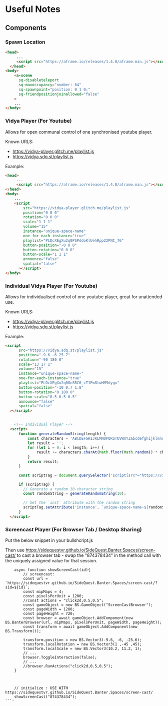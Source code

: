 # Useful Notes

## Components

### Spawn Location

```html
<head>
     ...
     <script src="https://aframe.io/releases/1.4.0/aframe.min.js"></script>
  </head>
<body>
    <a-scene
      sq-disableteleport
      sq-maxoccupancy="number: 64"
      sq-spawnpoint="position: 0 1 0;"
      sq-friendpositionjoinallowed="false"
    >
    ...
</body>
```

### Vidya Player (For Youtube)

Allows for open communal control of one synchronised youtube player.

Known URLS:

* https://vidya-player.glitch.me/playlist.js
* https://vidya.sdq.st/playlist.js

Example:

```html
<head>
     ...
     <script src="https://aframe.io/releases/1.4.0/aframe.min.js"></script>
</head>
<body>
    ...
    <script
        src="https://vidya-player.glitch.me/playlist.js"
        position="0 0 0"
        rotation="0 0 0"
        scale="1 1 1"
        volume="15"
        instance="unique-space-name"
        one-for-each-instance="true"
        playlist="PLDcXEgXu2q0PSPddoKlUehRpp22PNC_76"
        button-position="-0 0 0"
        button-rotation="0 0 0" 
        button-scale="1 1 1"
        announce="false" 
        spatial="false"
      ></script>
</body>
```

### Individual Vidya Player (For Youtube)

Allows for individualised control of one youtube player, great for unattended use.

Known URLS:

* https://vidya-player.glitch.me/playlist.js
* https://vidya.sdq.st/playlist.js

Example:

```html
<script
      src="https://vidya.sdq.st/playlist.js"
      position="-9.6 -6 25.7"
      rotation="-90 180 0"
      scale="13 17 1"
      volume="15"
      instance="unique-space-name-"
      one-for-each-instance="true"
      playlist="PLDcXEgXu2q0OnSRC0_cT1Pm8twHM9dygx"
      button-position="-10 0.7 1.8"
      button-rotation="0 180 0" 
      button-scale="0.5 0.5 0.5"
      announce="false" 
      spatial="false"
  ></script>
  

    <!-- Individual Player -->
  <script>
      function generateRandomString(length) {
          const characters = 'ABCDEFGHIJKLMNOPQRSTUVWXYZabcdefghijklmnopqrstuvwxyz0123456789';
          let result = '';
          for (let i = 0; i < length; i++) {
              result += characters.charAt(Math.floor(Math.random() * characters.length));
          }
          return result;
      }      

      const scriptTag = document.querySelector('script[src*="https://vidya.sdq.st/playlist.js"]');

      if (scriptTag) {
        // Generate a random 10-character string
        const randomString = generateRandomString(10);

        // Set the `inst` attribute with the random string
        scriptTag.setAttribute('instance', `unique-space-name-${randomString}`);
      }
  </script>
```


### Screencast Player (For Browser Tab / Desktop Sharing)

Put the below snippet in your bullshcript.js

Then use https://sidequestvr.github.io/SideQuest.Banter.Spaces/screen-cast/ to cast a browser tab - swap the "874378434" in the method call with the uniquely assigned value for that session.

```
    async function showScreenCast(id){
        // screencast:
        const url = `https://sidequestvr.github.io/SideQuest.Banter.Spaces/screen-cast/?sid=${id}`;
        const mipMaps = 4;
        const pixelsPerUnit = 1200;
        //const actions = "click2d,0.5,0.5";
        const gameObject = new BS.GameObject("ScreenCastBrowser"); 
        const pageWidth = 1280;
        const pageHeight = 720;
        const browser = await gameObject.AddComponent(new BS.BanterBrowser(url, mipMaps, pixelsPerUnit, pageWidth, pageHeight));
        const transform = await gameObject.AddComponent(new BS.Transform());

        transform.position = new BS.Vector3(-9.6, -6, -25.6);
        transform.localRotation = new BS.Vector3(1 ,-45 ,45);
        transform.localScale = new BS.Vector3(10.2, 11.2, 1);
        // ...
        browser.ToggleInteraction(false);
        // ...
        //browser.RunActions("click2d,0.5,0.5");
    }



    // initialize : USE WITH https://sidequestvr.github.io/SideQuest.Banter.Spaces/screen-cast/
    showScreenCast("874378434");
```'
